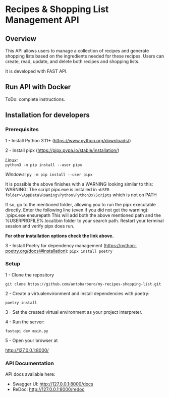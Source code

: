 # Recipes & Shopping List Management API

## Overview
This API allows users to manage a collection of recipes and generate shopping lists based on the 
ingredients needed for these recipes. 
Users can create, read, update, and delete both recipes and shopping lists.

It is developed with FAST API.

## Run API with Docker
 ToDo: complete instructions.


## Installation for developers

### Prerequisites

1 - Install Python 3.11+ (https://www.python.org/downloads/)

2 - Install pipx (https://pipx.pypa.io/stable/installation/)

*Linux:*  
`python3 -m pip install --user pipx`

*Windows:*
`py -m pip install --user pipx`

It is possible the above finishes with a WARNING looking similar to this:
WARNING: The script pipx.exe is installed in `<USER folder>\AppData\Roaming\Python\Python3x\Scripts` which is not on PATH

If so, go to the mentioned folder, allowing you to run the pipx executable directly. Enter the following line 
(even if you did not get the warning):
.\pipx.exe ensurepath
This will add both the above mentioned path and the %USERPROFILE%\.local\bin folder to your search path. 
Restart your terminal session and verify pipx does run.


**For other installation options check the link above.**


3 - Install Poetry for dependency management (https://python-poetry.org/docs/#installation):
`pipx install poetry`

### Setup

1 - Clone the repository

`git clone https://github.com/antobarbero/my-recipes-shopping-list.git`

2 - Create a virtualenvironment and install dependencies with poetry:

`poetry install`

3 - Set the created virtual environment as your project interpreter.

4 - Run the server:

`fastapi dev main.py`

5 - Open your browser at

http://127.0.0.1:8000/


### API Documentation

API docs  available here:

* Swagger UI: http://127.0.0.1:8000/docs
* ReDoc: http://127.0.0.1:8000/redoc
